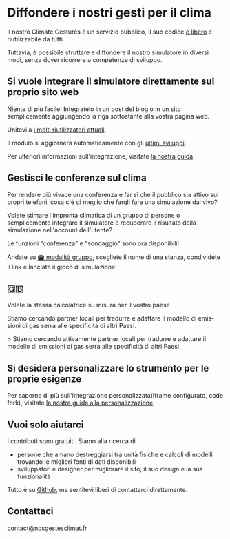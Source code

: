 # Diffondere i nostri gesti per il clima

Il nostro Climate Gestures è un servizio pubblico, il suo codice [è libero](/documentazione) e riutilizzabile da tutti.

Tuttavia, è possibile sfruttare e diffondere il nostro simulatore in diversi modi, senza dover ricorrere a competenze di sviluppo.

## Si vuole integrare il simulatore direttamente sul proprio sito web

Niente di più facile! Integratelo in un post del blog o in un sito semplicemente aggiungendo la riga sottostante alla vostra pagina web.

<script id="nosgestesclimat" src="https://nosgestesclimat.fr/iframe.js"></script> 

Unitevi a [i molti riutilizzatori attuali](https://datagir.ademe.fr/apps/nos-gestes-climat/).

Il modulo si aggiornerà automaticamente con gli [ultimi sviluppi](/notizie).

Per ulteriori informazioni sull'integrazione, visitate [la nostra guida](https://github.com/datagir/nosgestesclimat-site/blob/master/PERSONNALISATION.md).

## Gestisci le conferenze sul clima

Per rendere più vivace una conferenza e far sì che il pubblico sia attivo sui propri telefoni, cosa c'è di meglio che fargli fare una simulazione dal vivo?

Volete stimare l'impronta climatica di un gruppo di persone o semplicemente integrare il simulatore e recuperare il risultato della simulazione nell'account dell'utente?

Le funzioni "conferenza" e "sondaggio" sono ora disponibili!

Andate su [🏟️ modalità gruppo](/gruppo), scegliete il nome di una stanza, condividete il link e lanciate il gioco di simulazione!

<h2 lang="en"> <span role="img" aria-label="" aria-hidden="true">🇬🇧</span> </h2>Volete la stessa calcolatrice su misura per il vostro paese 

<p lang="en">Stiamo cercando partner locali per tradurre e adattare il modello di emissioni di gas serra alle specificità di altri Paesi.</p>

&gt; Stiamo cercando attivamente partner locali per tradurre e adattare il modello di emissioni di gas serra alle specificità di altri Paesi.

## Si desidera personalizzare lo strumento per le proprie esigenze

Per saperne di più sull'integrazione personalizzata<span lang="en">(iframe</span> configurato, code fork), visitate [la nostra guida alla personalizzazione](https://github.com/datagir/nosgestesclimat-site/blob/master/PERSONNALISATION.md).

## Vuoi solo aiutarci

I contributi sono gratuiti. Siamo alla ricerca di :

-   persone che amano destreggiarsi tra unità fisiche e calcoli di modelli trovando le migliori fonti di dati disponibili
-   sviluppatori e designer per migliorare il sito, il suo design e la sua funzionalità

Tutto è su [Github](https://github.com/datagir/?q=nosgestesclimat&amp;type=&amp;language=&amp;sort=), ma sentitevi liberi di contattarci direttamente.

## Contattaci

contact@nosgestesclimat.fr
